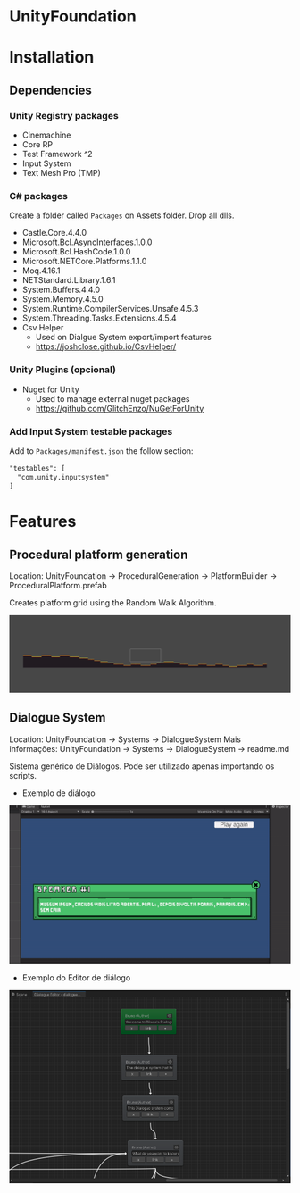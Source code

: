 # UnityFoundation

# Installation

## Dependencies

### Unity Registry packages

- Cinemachine
- Core RP
- Test Framework ^2
- Input System
- Text Mesh Pro (TMP)

### C# packages

Create a folder called `Packages` on Assets folder. Drop all dlls.

- Castle.Core.4.4.0
- Microsoft.Bcl.AsyncInterfaces.1.0.0
- Microsoft.Bcl.HashCode.1.0.0
- Microsoft.NETCore.Platforms.1.1.0
- Moq.4.16.1
- NETStandard.Library.1.6.1
- System.Buffers.4.4.0
- System.Memory.4.5.0
- System.Runtime.CompilerServices.Unsafe.4.5.3
- System.Threading.Tasks.Extensions.4.5.4
- Csv Helper
  - Used on Dialgue System export/import features
  - https://joshclose.github.io/CsvHelper/

### Unity Plugins (opcional)

- Nuget for Unity
  - Used to manage external nuget packages
  - https://github.com/GlitchEnzo/NuGetForUnity

### Add Input System testable packages

Add to `Packages/manifest.json` the follow section:

```
"testables": [
  "com.unity.inputsystem"
]
```

# Features

## Procedural platform generation

Location: UnityFoundation -> ProceduralGeneration -> PlatformBuilder -> ProceduralPlatform.prefab

Creates platform grid using the Random Walk Algorithm.

![](Docs/proceduralPlatform.PNG)

## Dialogue System

Location: UnityFoundation -> Systems -> DialogueSystem
Mais informações: UnityFoundation -> Systems -> DialogueSystem -> readme.md

Sistema genérico de Diálogos. Pode ser utilizado apenas importando os scripts.

- Exemplo de diálogo

![](./Docs/dialogue_example.gif)

- Exemplo do Editor de diálogo

![](./Docs/dialogue_editor.png)